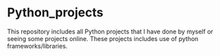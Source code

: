 # Python_projects
This repository includes all Python projects that I have done by myself or seeing some projects online. These projects includes use of python frameworks/libraries.
